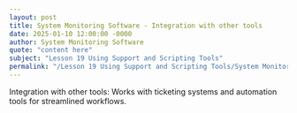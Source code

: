 ```yaml
---
layout: post
title: System Monitoring Software - Integration with other tools
date: 2025-01-10 12:00:00 -0000
author: System Monitoring Software
quote: "content here"
subject: "Lesson 19 Using Support and Scripting Tools"
permalink: "/Lesson 19 Using Support and Scripting Tools/System Monitoring Software/System Monitoring Software - Integration with other tools"
---
```


Integration with other tools: Works with ticketing systems and automation tools for streamlined workflows.
